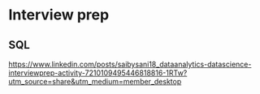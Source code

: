 # Interview prep

## SQL
https://www.linkedin.com/posts/saibysani18_dataanalytics-datascience-interviewprep-activity-7210109495446818816-1RTw?utm_source=share&utm_medium=member_desktop
